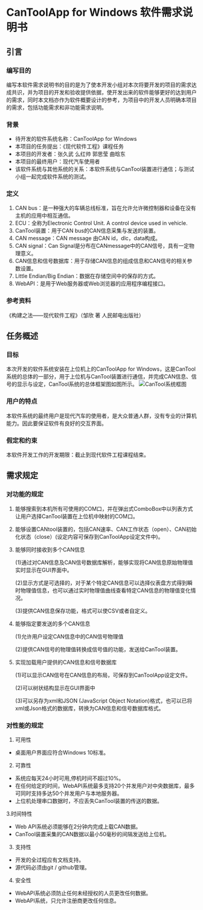 # CanToolApp for Windows 软件需求说明书

## 引言

### 编写目的
编写本软件需求说明书的目的是为了使本开发小组对本次将要开发的项目的需求达成共识，并为项目的开发和验收提供依据，使开发出来的软件能够更好的达到用户的需求，同时本文档亦作为软件概要设计的参考，为项目中的开发人员明确本项目的需求，包括功能需求和非功能需求说明。

### 背景
- 待开发的软件系统名称：CanToolApp for Windows
- 本项目的任务提出：《现代软件工程》课程任务
- 本项目的开发者：张久武 么红帅 郭思莹 曲晗东
- 本项目的最终用户：现代汽车使用者
- 该软件系统与其他系统的关系：本软件系统与CanTool装置进行通信；与测试小组一起完成软件系统的测试。

### 定义
1. CAN bus：是一种强大的车辆总线标准，旨在允许允许微控制器和设备在没有主机的应用中相互通信。
2. ECU：全称为Electronic Control Unit. A control device used in vehicle.
3. CanTool装置：用于CAN bus的CAN信息采集与发送的装置。
4. CAN message：CAN message 由CAN id，dlc，data构成。
5. CAN signal：Can Signal是分布在CANmessage中的CAN信号，具有一定物理意义。
6. CAN信息和信号数据库：用于存储CAN信息的组成信息和CAN信号的相关参数设置。
7. Little Endian/Big Endian：数据在存储空间中的保存的方式。
8. WebAPI：是用于Web服务器或Web浏览器的应用程序编程接口。

### 参考资料
《构建之法——现代软件工程》（邹欣 著  人民邮电出版社） 

## 任务概述

### 目标
本次开发的软件系统安装在上位机上的CanToolApp for Windows，这是CanTool系统的总体的一部分，用于上位机与CanTool装置进行通信，并完成CAN信息、信号的显示与设定，CanTool系统的总体框架图如图所示。
![CanTool系统框图](http://img.blog.csdn.net/20171015203100120?watermark/2/text/aHR0cDovL2Jsb2cuY3Nkbi5uZXQvR3N5U3Vuc2hpbmU=/font/5a6L5L2T/fontsize/400/fill/I0JBQkFCMA==/dissolve/70/gravity/SouthEast)

### 用户的特点
本软件系统的最终用户是现代汽车的使用者，是大众普通人群，没有专业的计算机能力。因此要保证软件有良好的交互界面。

### 假定和约束
本软件开发工作的开发期限：截止到现代软件工程课程结束。

## 需求规定

### 对功能的规定
1. 能够搜索到本机所有可使用的COM口，并在弹出式ComboBox中以列表方式让用户选择CanTool装置在上位机中映射的COM口。

2. 能够设置CANtool装置的，包括CAN速率、CAN工作状态（open）、CAN初始化状态（close）(设定内容可保存到CanToolApp设定文件中)。

3. 能够同时接收到多个CAN信息

   (1)通过对CAN信息及CAN信号数据库解析，能够实现将CAN信息原始物理值实时显示在GUI界面中。

   (2)显示方式是可选择的，对于某个特定CAN信息可以选择仪表盘方式得到瞬时物理值信息，也可以通过实时物理值曲线查看特定CAN信息的物理值变化情况。

   (3)提供CAN信息保存功能，格式可以使CSV或者自定义。

4. 能够指定要发送的多个CAN信息

   (1)允许用户设定CAN信息中的CAN信号物理值

   (2)提供CAN信号的物理值转换成信号值的功能，发送给CanTool装置。

5. 实现加载用户提供的CAN信息和信号数据库

   (1)可以显示CAN信号在CAN信息的布局，可保存到CanToolApp设定文件。

   (2)可以树状结构显示在GUI界面中

   (3)可以另存为xml和JSON (JavaScript Object Notation)格式，也可以已将xml或Json格式的数据库，转换为CAN信息和信号数据库格式。

### 对性能的规定
1. 可用性
- 桌面用户界面应符合Windows 10标准。

2. 可靠性
- 系统应每天24小时可用,停机时间不超过10%。
- 在任何给定的时间，WebAPI系统最多支持20个并发用户对中央数据库，最多可同时支持多达50个并发用户与本地服务器。
- 上位机处理串口数据时，不应丢失CanTool装置的传送的数据。

3.时间特性
- Web API系统必须能够在2分钟内完成上载CAN数据。
- CanTool装置采集的CAN数据以最小50毫秒的间隔发送给上位机。

3. 支持性
- 开发的全过程应有文档支持。
- 源代码必须由git / github管理。

4. 安全性
- WebAPI系统必须防止任何未经授权的人员更改任何数据。
- WebAPI系统，只允许注册商更改任何信息。

